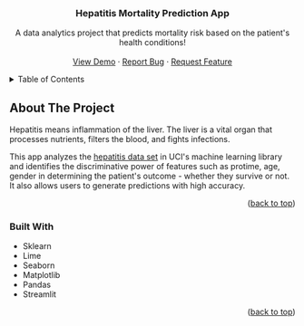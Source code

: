 <div id="top"></div>

<!-- PROJECT LOGO -->
<br />

<h3 align="center">Hepatitis Mortality Prediction App</h3>

  <p align="center">
    A data analytics project that predicts mortality risk based on the patient's health conditions!
    <br />
    <br />
    <a href="https://stoynove-hepatitis-survival-prediction-app-ssizir.streamlit.app/">View Demo</a>
    ·
    <a href="https://github.com/stoynove/hepatitis-survival-prediction/issues">Report Bug</a>
    ·
    <a href="https://github.com/stoynove/hepatitis-survival-prediction/issues">Request Feature</a>
  </p>
</div>



<!-- TABLE OF CONTENTS -->
<details>
  <summary>Table of Contents</summary>
  <ol>
    <li>
      <a href="#about-the-project">About The Project</a>
      <ul>
        <li><a href="#built-with">Built With</a></li>
      </ul>
    </li>
    <li><a href="#roadmap">Result</a></li>
  </ol>
</details>



<!-- ABOUT THE PROJECT -->
## About The Project

Hepatitis means inflammation of the liver. The liver is a vital organ that processes nutrients, filters the blood, and fights infections. 

This app analyzes the [hepatitis data set](https://archive.ics.uci.edu/ml/datasets/hepatitis) in UCI's machine learning library and identifies the discriminative power of features such as protime, age, gender in determining the patient's outcome - whether they survive or not. It also allows users to generate predictions with high accuracy.

<p align="right">(<a href="#top">back to top</a>)</p>


### Built With

* Sklearn
* Lime
* Seaborn
* Matplotlib
* Pandas
* Streamlit

<p align="right">(<a href="#top">back to top</a>)</p>


<!-- MARKDOWN LINKS & IMAGES -->
<!-- https://www.markdownguide.org/basic-syntax/#reference-style-links -->
[contributors-shield]: https://img.shields.io/github/contributors/github_username/repo_name.svg?style=for-the-badge
[contributors-url]: https://github.com/github_username/repo_name/graphs/contributors
[forks-shield]: https://img.shields.io/github/forks/github_username/repo_name.svg?style=for-the-badge
[forks-url]: https://github.com/github_username/repo_name/network/members
[stars-shield]: https://img.shields.io/github/stars/github_username/repo_name.svg?style=for-the-badge
[stars-url]: https://github.com/github_username/repo_name/stargazers
[issues-shield]: https://img.shields.io/github/issues/github_username/repo_name.svg?style=for-the-badge
[issues-url]: https://github.com/github_username/repo_name/issues
[license-shield]: https://img.shields.io/github/license/github_username/repo_name.svg?style=for-the-badge
[license-url]: https://github.com/github_username/repo_name/blob/master/LICENSE.txt
[linkedin-shield]: https://img.shields.io/badge/-LinkedIn-black.svg?style=for-the-badge&logo=linkedin&colorB=555
[linkedin-url]: https://linkedin.com/in/linkedin_username
[product-screenshot]: images/screenshot.png
